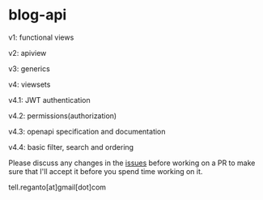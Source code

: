 blog-api
===================

v1: functional views

v2: apiview

v3: generics

v4: viewsets

v4.1: JWT authentication

v4.2: permissions(authorization)

v4.3: openapi specification and documentation

v4.4: basic filter, search and ordering

Please discuss any changes in the [issues](https://github.com/reganto/blog-api/issues) before working on a PR to make sure that I'll accept it before you spend time working on it.

tell.reganto[at]gmail[dot]com

